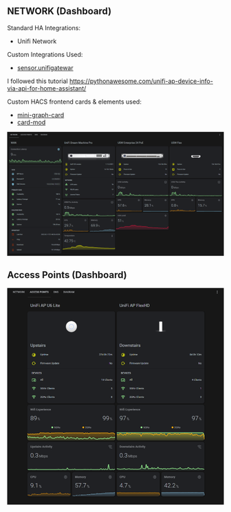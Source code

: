 ## NETWORK (Dashboard)

Standard HA Integrations:
* Unifi Network

Custom Integrations Used:
* [sensor.unifigatewar](https://github.com/custom-components/sensor.unifigateway)

I followed this tutorial
https://pythonawesome.com/unifi-ap-device-info-via-api-for-home-assistant/

Custom HACS frontend cards & elements used:
* [mini-graph-card](https://github.com/kalkih/mini-graph-card)
* [card-mod](https://github.com/thomasloven/lovelace-card-mod)

![HA Overview](/examples/Network-dashboard.png)

## Access Points (Dashboard)

![Access Points](/examples/HA-AccessPoints.png)
